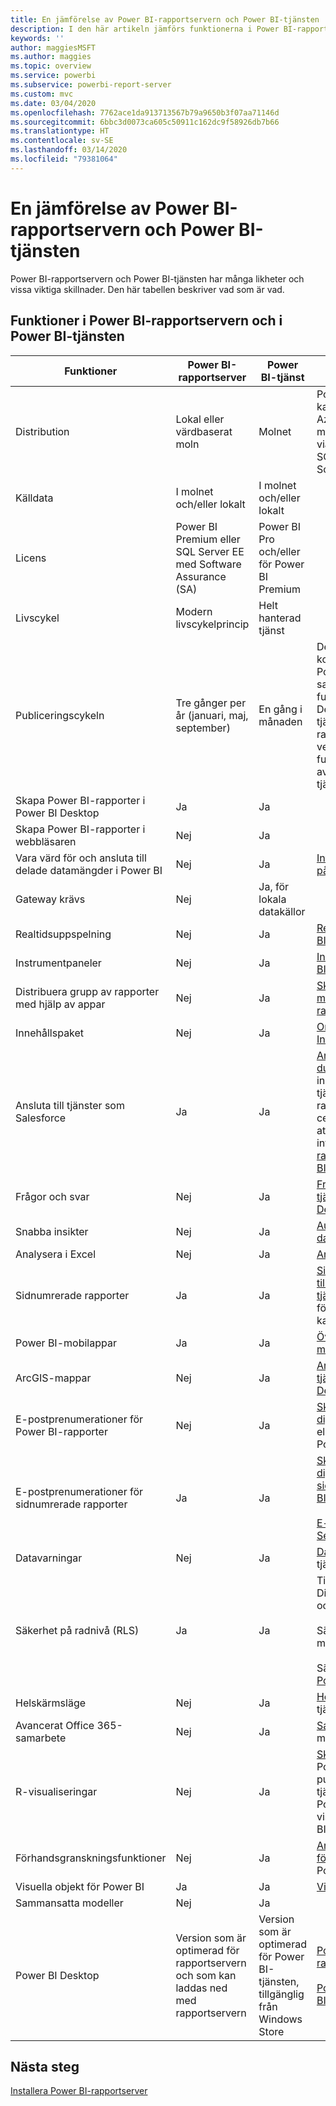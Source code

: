 ```yaml
---
title: En jämförelse av Power BI-rapportservern och Power BI-tjänsten
description: I den här artikeln jämförs funktionerna i Power BI-rapportservern och Power BI-tjänsten.
keywords: ''
author: maggiesMSFT
ms.author: maggies
ms.topic: overview
ms.service: powerbi
ms.subservice: powerbi-report-server
ms.custom: mvc
ms.date: 03/04/2020
ms.openlocfilehash: 7762ace1da913713567b79a9650b3f07aa71146d
ms.sourcegitcommit: 6bbc3d0073ca605c50911c162dc9f58926db7b66
ms.translationtype: HT
ms.contentlocale: sv-SE
ms.lasthandoff: 03/14/2020
ms.locfileid: "79381064"
---
```

# <a name="comparing-power-bi-report-server-and-the-power-bi-service"></a>En jämförelse av Power BI-rapportservern och Power BI-tjänsten

Power BI-rapportservern och Power BI-tjänsten har många likheter och vissa viktiga skillnader. Den här tabellen beskriver vad som är vad.

## <a name="features-of-power-bi-report-server-and-the-power-bi-service"></a>Funktioner i Power BI-rapportservern och i Power BI-tjänsten

| Funktioner | Power BI-rapportserver | Power BI-tjänst | Anteckningar |
|---------|---------|---------|---------|
| Distribution | Lokal eller värdbaserat moln | Molnet | Power BI-rapportservern kan distribueras i virtuella Azure-datorer (värdbaserat moln) om den är licensierad via Power BI Premium eller SQL Server Enterprise med Software Assurance.|
| Källdata | I molnet och/eller lokalt | I molnet och/eller lokalt |  |
| Licens | Power BI Premium eller SQL Server EE med Software Assurance (SA) | Power BI Pro och/eller för Power BI Premium | |  
| Livscykel | Modern livscykelprincip | Helt hanterad tjänst |  |
| Publiceringscykeln | Tre gånger per år (januari, maj, september) | En gång i månaden | De senaste funktionerna och korrigeringarna levereras till Power BI-tjänsten först. En sammanfattning av funktioner från Power BI Desktop-versioner för tjänsten kommer i Power BI-rapportservern i varje version. De flesta andra funktioner är endast avsedda för Power BI-tjänsten. |
| Skapa Power BI-rapporter i Power BI Desktop | Ja | Ja |  |
| Skapa Power BI-rapporter i webbläsaren | Nej | Ja |  |
| Vara värd för och ansluta till delade datamängder i Power BI | Nej | Ja | [Introduktion till datamängder på arbetsytor](../service-datasets-across-workspaces.md) |
| Gateway krävs | Nej | Ja, för lokala datakällor |  |
| Realtidsuppspelning | Nej | Ja | [Realtidsuppspelning i Power BI](../service-real-time-streaming.md) |
| Instrumentpaneler | Nej | Ja | [Instrumentpaneler i Power BI-tjänsten](../consumer/end-user-dashboards.md) |
| Distribuera grupp av rapporter med hjälp av appar | Nej | Ja | [Skapa och publicera appar med instrumentpaneler och rapporter](../service-create-distribute-apps.md) |
| Innehållspaket | Nej | Ja | [Organisationsinnehållspaket: Introduktion](../service-organizational-content-pack-introduction.md) |
| Ansluta till tjänster som Salesforce | Ja | Ja | [Ansluta till de tjänster som du använder](../service-connect-to-services.md) med innehållspaket i Power BI-tjänsten. I Power BI-rapportservern använder du certifierade kopplingar för att ansluta till tjänster. Mer information finns i [Power BI-rapportdatakällor i Power BI-rapportserver](data-sources.md). |
| Frågor och svar | Nej | Ja | [Frågor och svar i Power BI-tjänsten och Power BI Desktop](../power-bi-tutorial-q-and-a.md) 
| Snabba insikter | Nej | Ja | [Automatiskt skapa datainsikter med Power BI](../consumer/end-user-insights.md) |
| Analysera i Excel | Nej | Ja | [Analysera i Excel](../service-analyze-in-excel.md) 
| Sidnumrerade rapporter | Ja | Ja | [Sidnumrerade rapporter är tillgängliga i Power BI-tjänsten](../paginated-reports/paginated-reports-report-builder-power-bi.md) som en förhandsversion i Premium-kapacitet |
| Power BI-mobilappar | Ja | Ja | [Översikt över Power BI-mobilappar](../consumer/mobile/mobile-apps-for-mobile-devices.md) |
| ArcGIS-mappar | Nej | Ja | [ArcGIS-kartor i Power BI-tjänsten och Power BI Desktop från Esri](../visuals/power-bi-visualization-arcgis.md) |
| E-postprenumerationer för Power BI-rapporter | Nej | Ja | [Skapa en prenumeration åt dig eller andra](../service-report-subscribe.md) på en rapport eller instrumentpanel i Power BI-tjänsten |
| E-postprenumerationer för sidnumrerade rapporter | Ja | Ja | [Skapa en prenumeration åt dig själv och andra på en sidnumrerad rapport i Power BI-tjänsten](../consumer/paginated-reports-subscriptions.md)<br><br>[E-postleverans i Reporting Services](https://docs.microsoft.com/sql/reporting-services/working-with-subscriptions-web-portal)  |
| Datavarningar | Nej | Ja | [Datavarningar](../service-set-data-alerts.md) i Power BI-tjänsten
| Säkerhet på radnivå (RLS) | Ja | Ja | Tillgängligt i både DirectQuery- (datakälla) och Import-läge <br><br>Säkerhet på radnivå (RLS) med [Power BI-tjänsten](../service-admin-rls.md) <br><br>Säkerhet på radnivå (RLS) i [Power BI-rapportservern](row-level-security-report-server.md) |
| Helskärmsläge | Nej | Ja | [Helskärmsläge](../consumer/end-user-focus.md) i Power BI-tjänsten |
| Avancerat Office 365-samarbete | Nej | Ja | [Samarbeta på en arbetsyta](../service-collaborate-power-bi-workspace.md) med Office 365 |
| R-visualiseringar | Nej | Ja | [Skapa visuella R-objekt](../desktop-r-visuals.md) i Power BI Desktop och publicera dem till Power BI-tjänsten. Du kan inte spara Power BI-rapporter med visuella R-objekt till Power BI-rapportserver.  |
| Förhandsgranskningsfunktioner | Nej | Ja | [Anmäl dig till förhandsversionsfunktioner](../consumer/end-user-preview-features.md) i Power BI-tjänsten |
| Visuella objekt för Power BI | Ja | Ja | [Visuella Power BI-objekt](../developer/visuals/power-bi-custom-visuals.md) |
| Sammansatta modeller | Nej | Ja |
| Power BI Desktop | Version som är optimerad för rapportservern och som kan laddas ned med rapportservern | Version som är optimerad för Power BI-tjänsten, tillgänglig från Windows Store | [Power BI Desktop för rapportservern](https://powerbi.microsoft.com/report-server/) <br><br> [Power BI Desktop för Power BI-tjänsten](https://aka.ms/pbidesktopstore) |

## <a name="next-steps"></a>Nästa steg

[Installera Power BI-rapportserver](install-report-server.md)
